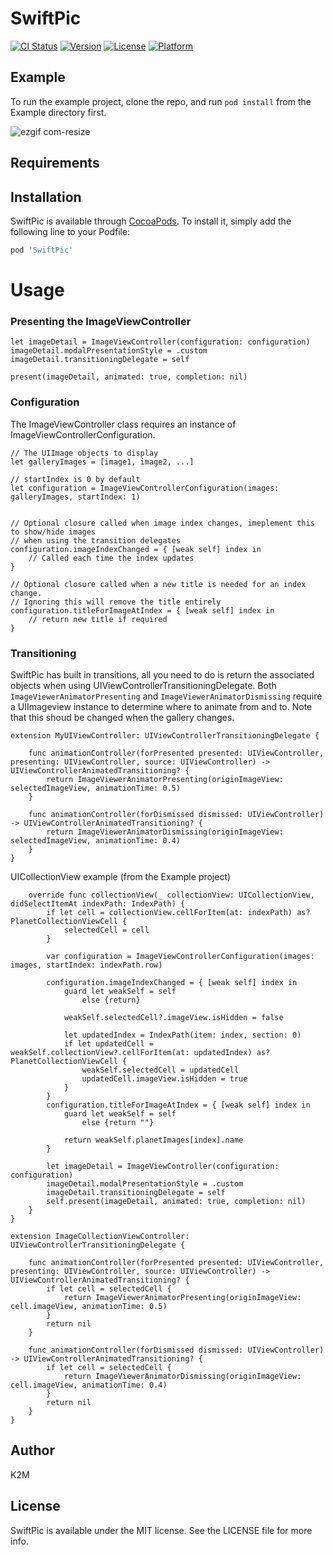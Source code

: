 # SwiftPic

[![CI Status](https://img.shields.io/travis/abrown252@gmail.com/SwiftPic.svg?style=flat)](https://travis-ci.org/k2minc/SwiftPic)
[![Version](https://img.shields.io/cocoapods/v/SwiftPic.svg?style=flat)](https://cocoapods.org/pods/SwiftPic)
[![License](https://img.shields.io/cocoapods/l/SwiftPic.svg?style=flat)](https://cocoapods.org/pods/SwiftPic)
[![Platform](https://img.shields.io/cocoapods/p/SwiftPic.svg?style=flat)](https://cocoapods.org/pods/SwiftPic)

## Example

To run the example project, clone the repo, and run `pod install` from the Example directory first.

![ezgif com-resize](https://user-images.githubusercontent.com/662520/41655952-65cfcd18-7486-11e8-8a94-422f50430d69.gif)

## Requirements

## Installation

SwiftPic is available through [CocoaPods](https://cocoapods.org). To install
it, simply add the following line to your Podfile:

```ruby
pod 'SwiftPic'
```

# Usage

### Presenting the ImageViewController 

```
let imageDetail = ImageViewController(configuration: configuration)
imageDetail.modalPresentationStyle = .custom
imageDetail.transitioningDelegate = self

present(imageDetail, animated: true, completion: nil)
```

### Configuration

The ImageViewController class requires an instance of ImageViewControllerConfiguration.

```
// The UIImage objects to display
let galleryImages = [image1, image2, ...]

// startIndex is 0 by default
let configuration = ImageViewControllerConfiguration(images: galleryImages, startIndex: 1)


// Optional closure called when image index changes, imeplement this to show/hide images
// when using the transition delegates
configuration.imageIndexChanged = { [weak self] index in
	// Called each time the index updates
}

// Optional closure called when a new title is needed for an index change.
// Ignoring this will remove the title entirely
configuration.titleForImageAtIndex = { [weak self] index in
	// return new title if required
}
```

### Transitioning

SwiftPic has built in transitions, all you need to do is return the associated objects when using UIViewControllerTransitioningDelegate.
Both `ImageViewerAnimatorPresenting` and `ImageViewerAnimatorDismissing` require a UIImageview instance to determine where to animate
from and to. Note that this shoud be changed when the gallery changes.

```
extension MyUIViewController: UIViewControllerTransitioningDelegate {
	
    func animationController(forPresented presented: UIViewController, presenting: UIViewController, source: UIViewController) -> UIViewControllerAnimatedTransitioning? {
        return ImageViewerAnimatorPresenting(originImageView: selectedImageView, animationTime: 0.5)
    }
    
    func animationController(forDismissed dismissed: UIViewController) -> UIViewControllerAnimatedTransitioning? {
        return ImageViewerAnimatorDismissing(originImageView: selectedImageView, animationTime: 0.4)       
    }	
}
```

UICollectionView example (from the Example project)

```
    override func collectionView(_ collectionView: UICollectionView, didSelectItemAt indexPath: IndexPath) {
        if let cell = collectionView.cellForItem(at: indexPath) as? PlanetCollectionViewCell {
            selectedCell = cell
        }
        
        var configuration = ImageViewControllerConfiguration(images: images, startIndex: indexPath.row)
        
        configuration.imageIndexChanged = { [weak self] index in
            guard let weakSelf = self
                else {return}
            
            weakSelf.selectedCell?.imageView.isHidden = false
            
            let updatedIndex = IndexPath(item: index, section: 0)
            if let updatedCell = weakSelf.collectionView?.cellForItem(at: updatedIndex) as? PlanetCollectionViewCell {
                weakSelf.selectedCell = updatedCell
                updatedCell.imageView.isHidden = true
            }
        }
        configuration.titleForImageAtIndex = { [weak self] index in
            guard let weakSelf = self
                else {return ""}
            
            return weakSelf.planetImages[index].name
        }
        
        let imageDetail = ImageViewController(configuration: configuration)
        imageDetail.modalPresentationStyle = .custom
        imageDetail.transitioningDelegate = self
        self.present(imageDetail, animated: true, completion: nil)
    }
}

extension ImageCollectionViewController: UIViewControllerTransitioningDelegate {
    
    func animationController(forPresented presented: UIViewController, presenting: UIViewController, source: UIViewController) -> UIViewControllerAnimatedTransitioning? {
        if let cell = selectedCell {
            return ImageViewerAnimatorPresenting(originImageView: cell.imageView, animationTime: 0.5)
        }
        return nil
    }
    
    func animationController(forDismissed dismissed: UIViewController) -> UIViewControllerAnimatedTransitioning? {
        if let cell = selectedCell {
            return ImageViewerAnimatorDismissing(originImageView: cell.imageView, animationTime: 0.4)
        }
        return nil
    }
}
```

## Author

K2M

## License

SwiftPic is available under the MIT license. See the LICENSE file for more info.
